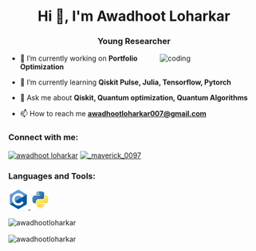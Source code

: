 <h1 align="center">Hi 👋, I'm Awadhoot Loharkar</h1>
<h3 align="center">Young Researcher</h3>

<img align = "right" alt ="coding" width ="200" src ="https://giphy.com/gifs/looneytunesworldofmayhem-world-of-mayhem-looney-tunes-ltwom-RbDKaczqWovIugyJmW ">

- 🔭 I’m currently working on **Portfolio Optimization**

- 🌱 I’m currently learning **Qiskit Pulse, Julia, Tensorflow, Pytorch**

- 💬 Ask me about **Qiskit, Quantum optimization, Quantum Algorithms**

- 📫 How to reach me **awadhootloharkar007@gmail.com**

<h3 align="left">Connect with me:</h3>
<p align="left">
<a href="https://linkedin.com/in/awadhoot loharkar" target="blank"><img align="center" src="https://raw.githubusercontent.com/rahuldkjain/github-profile-readme-generator/master/src/images/icons/Social/linked-in-alt.svg" alt="awadhoot loharkar" height="30" width="40" /></a>
<a href="https://instagram.com/_maverick_0097" target="blank"><img align="center" src="https://raw.githubusercontent.com/rahuldkjain/github-profile-readme-generator/master/src/images/icons/Social/instagram.svg" alt="_maverick_0097" height="30" width="40" /></a>
</p>

<h3 align="left">Languages and Tools:</h3>
<p align="left"> <a href="https://www.cprogramming.com/" target="_blank" rel="noreferrer"> <img src="https://raw.githubusercontent.com/devicons/devicon/master/icons/c/c-original.svg" alt="c" width="40" height="40"/> </a> <a href="https://www.python.org" target="_blank" rel="noreferrer"> <img src="https://raw.githubusercontent.com/devicons/devicon/master/icons/python/python-original.svg" alt="python" width="40" height="40"/> </a> </p>

<p><img align="center" src="https://github-readme-stats.vercel.app/api/top-langs?username=awadhootloharkar&show_icons=true&locale=en&layout=compact" alt="awadhootloharkar" /></p>

<p><img align="center" src="https://github-readme-streak-stats.herokuapp.com/?user=awadhootloharkar&" alt="awadhootloharkar" /></p>
